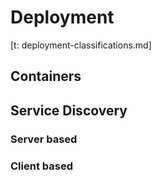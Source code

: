 # Deployment

[t: deployment-classifications.md]

## Containers

## Service Discovery

### Server based

### Client based

